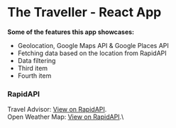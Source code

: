 # The Traveller - React App

**Some of the features this app showcases:**

- Geolocation, Google Maps API & Google Places API
- Fetching data based on the location from RapidAPI
- Data filtering
- Third item
- Fourth item

### RapidAPI

Travel Advisor: [View on RapidAPI](https://rapidapi.com/apidojo/api/travel-advisor).\
Open Weather Map: [View on RapidAPI](https://rapidapi.com/community/api/open-weather-map).\
